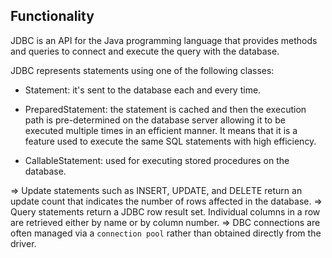## Functionality
JDBC is an API for the Java programming language that provides methods and queries to connect and 
execute the query with the database.

JDBC represents statements using one of the following classes:
* Statement: it's sent to the database each and every time.
* PreparedStatement: the statement is cached and then the execution path is pre-determined 
  on the database server allowing it to be executed multiple times in an efficient manner. 
  It means that it is a feature used to execute the same SQL statements with high efficiency.

* CallableStatement: used for executing stored procedures on the database.

 => Update statements such as INSERT, UPDATE, and DELETE return an update count that indicates the number of 
    rows affected in the database.
 => Query statements return a JDBC row result set. Individual columns in a row are retrieved either by name or by column 
    number. 
 => DBC connections are often managed via a `connection pool` rather than obtained directly from the driver.
